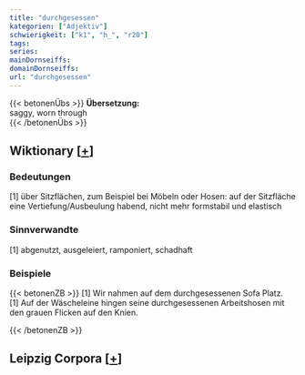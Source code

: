 ```yaml
---
title: "durchgesessen"
kategorien: ["Adjektiv"]
schwierigkeit: ["k1", "h_", "r20"]
tags:
series:
mainDornseiffs:
domainDornseiffs:
url: "durchgesessen"
---
```


{{< betonenÜbs >}}
**Übersetzung:**  
saggy, worn through  
{{< /betonenÜbs >}}

## Wiktionary [[+](https://de.wiktionary.org/wiki/durchgesessen)]

### Bedeutungen
[1] über Sitzflächen, zum Beispiel bei Möbeln oder Hosen: auf der Sitzfläche eine Vertiefung/Ausbeulung habend, nicht mehr formstabil und elastisch  

### Sinnverwandte
[1] abgenutzt, ausgeleiert, ramponiert, schadhaft  

### Beispiele
{{< betonenZB >}}
[1] Wir nahmen auf dem durchgesessenen Sofa Platz.  
[1] Auf der Wäscheleine hingen seine durchgesessenen Arbeitshosen mit den grauen Flicken auf den Knien.  

{{< /betonenZB >}}

## Leipzig Corpora [[+](https://corpora.uni-leipzig.de/en/res?word=durchgesessen&corpusId=deu_newscrawl-public_2018)]

